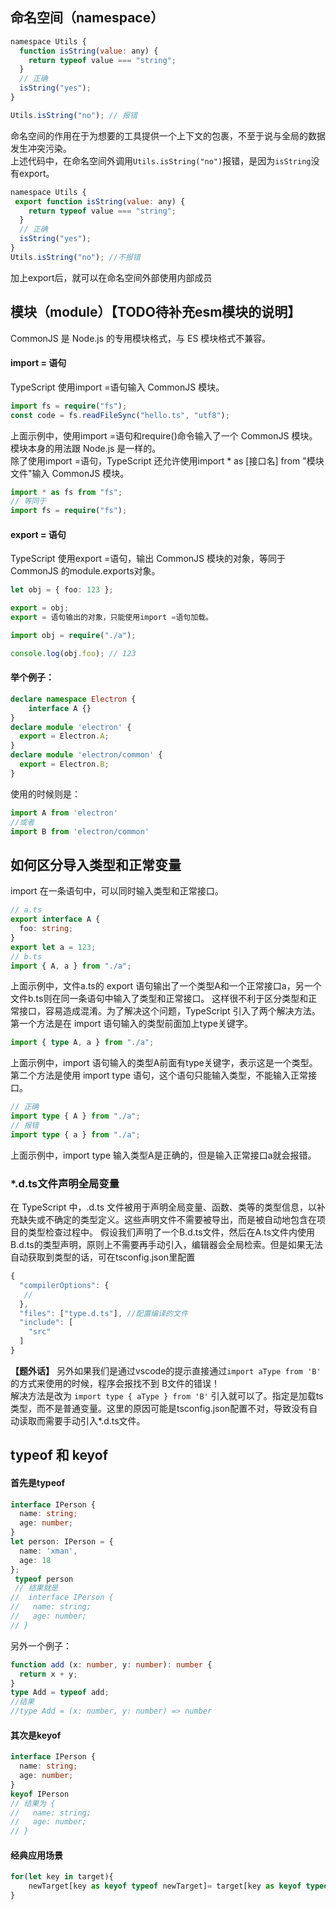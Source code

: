## 命名空间（namespace）  
```javascript  
namespace Utils {
  function isString(value: any) {
    return typeof value === "string";
  }
  // 正确
  isString("yes");
}

Utils.isString("no"); // 报错
```  
命名空间的作用在于为想要的工具提供一个上下文的包裹，不至于说与全局的数据发生冲突污染。  
上述代码中，在命名空间外调用`Utils.isString("no")`报错，是因为`isString`没有export。  
```javascript  
namespace Utils {
 export function isString(value: any) {
    return typeof value === "string";
  }
  // 正确
  isString("yes");
}
Utils.isString("no"); //不报错
```  
加上export后，就可以在命名空间外部使用内部成员     


## 模块（module）【TODO待补充esm模块的说明】  

CommonJS 是 Node.js 的专用模块格式，与 ES 模块格式不兼容。

#### import = 语句
TypeScript 使用import =语句输入 CommonJS 模块。
```typescript
import fs = require("fs");
const code = fs.readFileSync("hello.ts", "utf8");
```
上面示例中，使用import =语句和require()命令输入了一个 CommonJS 模块。模块本身的用法跟 Node.js 是一样的。  
除了使用import =语句，TypeScript 还允许使用import * as [接口名] from "模块文件"输入 CommonJS 模块。
```typescript
import * as fs from "fs";
// 等同于
import fs = require("fs");
``` 
#### export = 语句
TypeScript 使用export =语句，输出 CommonJS 模块的对象，等同于 CommonJS 的module.exports对象。

```typescript
let obj = { foo: 123 };

export = obj;
export = 语句输出的对象，只能使用import =语句加载。
```
```typescript
import obj = require("./a");

console.log(obj.foo); // 123
```
#### 举个例子：   
```typescript  
declare namespace Electron {
    interface A {}
}
declare module 'electron' {
  export = Electron.A;
}
declare module 'electron/common' {
  export = Electron.B;
}
```
使用的时候则是：
```typescript  
import A from 'electron' 
//或者
import B from 'electron/common' 
```



## 如何区分导入类型和正常变量 
import 在一条语句中，可以同时输入类型和正常接口。

```typescript
// a.ts
export interface A {
  foo: string;
}
export let a = 123;
// b.ts
import { A, a } from "./a";
```  

上面示例中，文件a.ts的 export 语句输出了一个类型A和一个正常接口a，另一个文件b.ts则在同一条语句中输入了类型和正常接口。
这样很不利于区分类型和正常接口，容易造成混淆。为了解决这个问题，TypeScript 引入了两个解决方法。
第一个方法是在 import 语句输入的类型前面加上type关键字。

```typescript
import { type A, a } from "./a";
```
上面示例中，import 语句输入的类型A前面有type关键字，表示这是一个类型。
第二个方法是使用 import type 语句，这个语句只能输入类型，不能输入正常接口。

```typescript
// 正确
import type { A } from "./a";
// 报错
import type { a } from "./a";
```
上面示例中，import type 输入类型A是正确的，但是输入正常接口a就会报错。 

###  *.d.ts文件声明全局变量  
在 TypeScript 中，.d.ts 文件被用于声明全局变量、函数、类等的类型信息，以补充缺失或不确定的类型定义。这些声明文件不需要被导出，而是被自动地包含在项目的类型检查过程中。
假设我们声明了一个B.d.ts文件，然后在A.ts文件内使用B.d.ts的类型声明，原则上不需要再手动引入，编辑器会全局检索。但是如果无法自动获取到类型的话，可在tsconfig.json里配置 
```javascript  
{
  "compilerOptions": {
   //
  },
  "files": ["type.d.ts"], //配置编译的文件
  "include": [
    "src"
  ]
}
```
**【题外话】**
另外如果我们是通过vscode的提示直接通过`import aType from 'B' `的方式来使用的时候，程序会报找不到 B文件的错误！   
解决方法是改为 `import type { aType } from 'B'` 引入就可以了。指定是加载ts类型，而不是普通变量。这里的原因可能是tsconfig.json配置不对，导致没有自动读取而需要手动引入*.d.ts文件。

## typeof 和 keyof  
#### 首先是typeof  
```typescript  
interface IPerson {
  name: string;
  age: number;  
}
let person: IPerson = {
  name: 'xman',
  age: 18  
};
 typeof person 
 // 结果就是 
//  interface IPerson {
//   name: string;
//   age: number;  
// }
```
另外一个例子：
```typescript   
function add (x: number, y: number): number {
  return x + y;  
}
type Add = typeof add;  
//结果  
//type Add = (x: number, y: number) => number
```  

#### 其次是keyof  
```typescript  
interface IPerson {
  name: string;
  age: number;  
}
keyof IPerson 
// 结果为 {
//   name: string;
//   age: number;  
// }
```  
#### 经典应用场景  
```typescript  
for(let key in target){
    newTarget[key as keyof typeof newTarget]= target[key as keyof typeof target]
}
```
